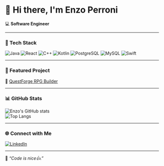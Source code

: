 # 👋 Hi there, I'm Enzo Perroni  

💻 **Software Engineer**

---

### 🧠 Tech Stack  
![Java](https://img.shields.io/badge/Java-ED8B00?style=for-the-badge&logo=openjdk&logoColor=white)
![React](https://img.shields.io/badge/React-20232A?style=for-the-badge&logo=react&logoColor=61DAFB)
![C++](https://img.shields.io/badge/C++-00599C?style=for-the-badge&logo=c%2b%2b&logoColor=white)
![Kotlin](https://img.shields.io/badge/Kotlin-7F52FF?style=for-the-badge&logo=kotlin&logoColor=white)
![PostgreSQL](https://img.shields.io/badge/PostgreSQL-316192?style=for-the-badge&logo=postgresql&logoColor=white)
![MySQL](https://img.shields.io/badge/MySQL-00758F?style=for-the-badge&logo=mysql&logoColor=white)
![Swift](https://img.shields.io/badge/Swift-FA7343?style=for-the-badge&logo=swift&logoColor=white)

---

### 🚀 Featured Project  
🔗 [QuestForge RPG Builder](https://github.com/Enzoperroni/questforge-rpg-builder)

---

### 📊 GitHub Stats  
![Enzo's GitHub stats](https://github-readme-stats.vercel.app/api?username=Enzoperroni&show_icons=true&theme=tokyonight&hide_border=true)  
![Top Langs](https://github-readme-stats.vercel.app/api/top-langs/?username=Enzoperroni&layout=compact&theme=tokyonight&hide_border=true)

---

### 🌐 Connect with Me  
<a href="https://www.linkedin.com/in/enzo-perroni-44b93a250" target="_blank">
  <img src="https://img.shields.io/badge/LinkedIn-0A66C2?style=for-the-badge&logo=linkedin&logoColor=white" alt="LinkedIn">
</a>

---

🧩 *“Code is nice👍.”*
